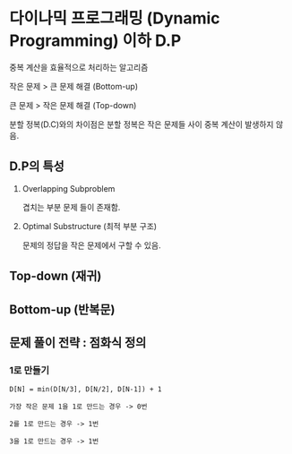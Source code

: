 # 다이나믹 프로그래밍 (Dynamic Programming) 이하 D.P

중복 계산을 효율적으로 처리하는 알고리즘

작은 문제 > 큰 문제 해결 (Bottom-up)

큰 문제 > 작은 문제 해결 (Top-down)

분할 정복(D.C)와의 차이점은 분할 정복은 작은 문제들 사이 중복 계산이 발생하지 않음.

## D.P의 특성

1. Overlapping Subproblem

    겹치는 부분 문제 들이 존재함.

2. Optimal Substructure (최적 부분 구조)

    문제의 정답을 작은 문제에서 구할 수 있음.


## Top-down (재귀)

## Bottom-up (반복문)

## 문제 풀이 전략 : 점화식 정의

### 1로 만들기

    D[N] = min(D[N/3], D[N/2], D[N-1]) + 1

    가장 작은 문제 1을 1로 만드는 경우 -> 0번

    2를 1로 만드는 경우 -> 1번

    3을 1로 만드는 경우 -> 1번
    